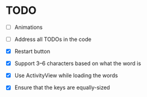 #  TODO

- [ ] Animations
- [ ] Address all TODOs in the code
- [x] Restart button
- [x] Support 3–6 characters based on what the word is
- [x] Use ActivityView while loading the words
- [x] Ensure that the keys are equally-sized

